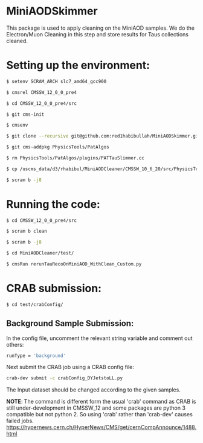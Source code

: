 # MiniAODSkimmerThis package is used to apply cleaning on the MiniAOD samples. We do the Electron/Muon Cleaning in this step and store results for Taus  collections cleaned. # Setting up the environment:```bash$ setenv SCRAM_ARCH slc7_amd64_gcc900 $ cmsrel CMSSW_12_0_0_pre4$ cd CMSSW_12_0_0_pre4/src$ git cms-init$ cmsenv$ git clone --recursive git@github.com:red1habibullah/MiniAODSkimmer.git -b UL_12X_2018$ git cms-addpkg PhysicsTools/PatAlgos$ rm PhysicsTools/PatAlgos/plugins/PATTauSlimmer.cc $ cp /uscms_data/d3/rhabibul/MiniAODCleaner/CMSSW_10_6_20/src/PhysicsTools/PatAlgos/plugins/PATTauSlimmer.cc PhysicsTools/PatAlgos/plugins/PATTauSlimmer.cc$ scram b -j8```# Running the code:```bash$ cd CMSSW_12_0_0_pre4/src$ scram b clean$ scram b -j8$ cd MiniAODCleaner/test/$ cmsRun rerunTauRecoOnMiniAOD_WithClean_Custom.py```# CRAB submission:```bash$ cd test/crabConfig/```## Background Sample Submission:In the config file, uncomment the relevant string variable and comment out others:```bashrunType = 'background'```Next submit the CRAB job using a CRAB config file:```bashcrab-dev submit -c crabConfig_DYJetstoLL.py```The Input dataset should be changed according to the given samples.**NOTE**: The command is different form the usual 'crab' command as CRAB is still under-development in CMSSW_12and some packages are python 3 compatible but not python 2. So using 'crab' rather than 'crab-dev' causes failed jobs.https://hypernews.cern.ch/HyperNews/CMS/get/cernCompAnnounce/1488.html
